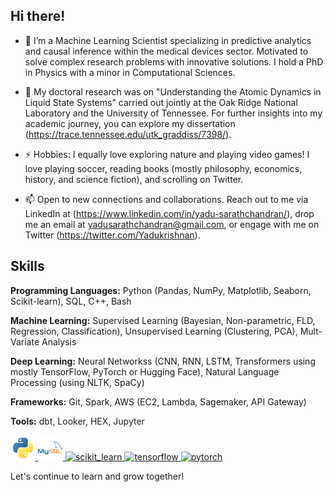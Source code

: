## Hi there!

- 🔭 I’m a Machine Learning Scientist specializing in predictive analytics and causal inference within the medical devices sector. Motivated to solve complex research problems with innovative solutions. I hold a PhD in Physics with a minor in Computational Sciences.

- 🌱 My doctoral research was on "Understanding the Atomic Dynamics in Liquid State Systems" carried out jointly at the Oak Ridge National Laboratory and the University of Tennessee.  For further insights into my academic journey, you can explore my dissertation (https://trace.tennessee.edu/utk_graddiss/7398/).

- ⚡ Hobbies: I equally love exploring nature and playing video games! I love playing soccer, reading books (mostly philosophy, economics, history, and science fiction), and scrolling on Twitter.


- 📫 Open to new connections and collaborations. Reach out to me via LinkedIn at (https://www.linkedin.com/in/yadu-sarathchandran/), drop me an email at yadusarathchandran@gmail.com, or engage with me on Twitter (https://twitter.com/Yadukrishnan).

## Skills

**Programming Languages:** Python (Pandas, NumPy, Matplotlib, Seaborn, Scikit-learn), SQL, C++, Bash

**Machine Learning:** Supervised Learning (Bayesian, Non-parametric, FLD, Regression, Classification), Unsupervised Learning (Clustering, PCA), Mult-Variate Analysis

**Deep Learning:** Neural Networkss (CNN, RNN, LSTM, Transformers using mostly TensorFlow, PyTorch or Hugging Face), Natural Language Processing (using NLTK, SpaCy)

**Frameworks:** Git, Spark, AWS (EC2, Lambda, Sagemaker, API Gateway)

**Tools:** dbt, Looker, HEX, Jupyter



</a> <a href="https://www.python.org" target="_blank"> <img src="https://raw.githubusercontent.com/devicons/devicon/master/icons/python/python-original.svg" alt="python" width="40" height="40"/> 
</a> <a href="https://www.mysql.com/" target="_blank"> <img src="https://raw.githubusercontent.com/devicons/devicon/master/icons/mysql/mysql-original-wordmark.svg" alt="mysql" width="40" height="40"/> 
</a> <a href="https://scikit-learn.org/" target="_blank"> <img src="https://upload.wikimedia.org/wikipedia/commons/0/05/Scikit_learn_logo_small.svg" alt="scikit_learn" width="40" height="40"/> 
</a> <a href="https://www.tensorflow.org" target="_blank"> <img src="https://www.vectorlogo.zone/logos/tensorflow/tensorflow-icon.svg" alt="tensorflow" width="40" height="40"/>
</a> <a href="https://pytorch.org/" target="_blank"> <img src="https://www.vectorlogo.zone/logos/pytorch/pytorch-icon.svg" alt="pytorch" width="40" height="40"/> 

</a> 
</p>

Let's continue to learn and grow together!

